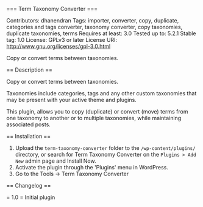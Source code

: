 === Term Taxonomy Converter ===

Contributors: dhanendran
Tags: importer, converter, copy, duplicate, categories and tags converter, taxonomy converter, copy taxonomies, duplicate taxonomies, terms
Requires at least: 3.0
Tested up to: 5.2.1
Stable tag: 1.0
License: GPLv3 or later
License URI: <a href="http://www.gnu.org/licenses/gpl-3.0.html">http://www.gnu.org/licenses/gpl-3.0.html</a>


Copy or convert terms between taxonomies.

== Description ==

Copy or convert terms between taxonomies.

Taxonomies include categories, tags and any other custom taxonomies that may be present with your active theme and plugins.

This plugin, allows you to copy (duplicate) or convert (move) terms from one taxonomy to another or to multiple taxonomies, while maintaining associated posts.

== Installation ==

1. Upload the `term-taxonomy-converter` folder to the `/wp-content/plugins/` directory, or search for Term Taxonomy Converter on the `Plugins > Add New` admin page and Install Now.
2. Activate the plugin through the 'Plugins' menu in WordPress.
3. Go to the Tools -> Term Taxonomy Converter

== Changelog ==

= 1.0 =
Initial plugin